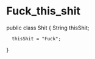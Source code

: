 # Fuck_this_shit

public class Shit
{
  String thisShit;
  
  

      thisShit = "Fuck";
    
   
  }
